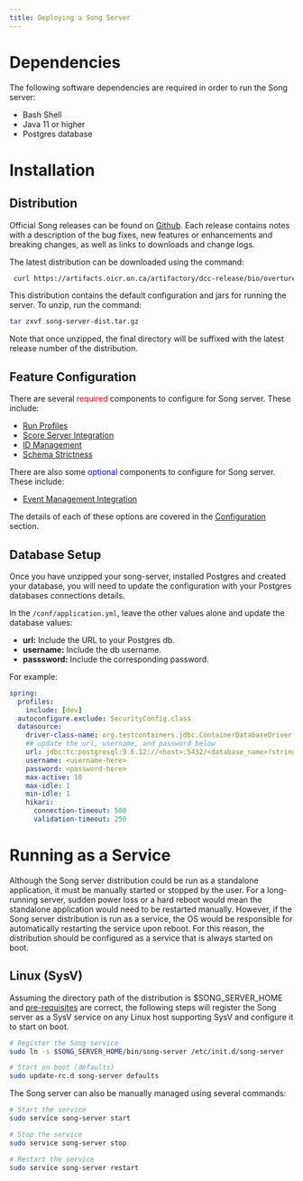 ```yaml
---
title: Deploying a Song Server
---
```


# Dependencies
The following software dependencies are required in order to run the Song server:

- Bash Shell
- Java 11 or higher
- Postgres database


# Installation
## Distribution 
Official Song releases can be found on [Github](https://github.com/overture-stack/SONG/releases). Each release contains notes with a description of the bug fixes, new features or enhancements and breaking changes, as well as links to downloads and change logs. 

The latest distribution can be downloaded using the command: 
```bash
 curl https://artifacts.oicr.on.ca/artifactory/dcc-release/bio/overture/song-server/[RELEASE]/song-server-[RELEASE]-dist.tar.gz -Ls -o song-server-dist.tar.gz    

```
This distribution contains the default configuration and jars for running the server. To unzip, run the command:

```bash
tar zxvf song-server-dist.tar.gz
```

Note that once unzipped, the final directory will be suffixed with the latest release number of the distribution. 

## Feature Configuration
There are several <span style="color:red"> required</span> components to configure for Song server.  These include: 
- [Run Profiles](/documentation/song/installation/configuration/profiles) 
- [Score Server Integration](/documentation/song/installation/configuration/score) 
- [ID Management](/documentation/song/installation/configuration/id)
- [Schema Strictness](/documentation/song/installation/configuration/schema)

There are also some <span style="color:blue">optional</span> components to configure for Song server.  These include:  
- [Event Management Integration](/documentation/song/installation/configuration/kafka)

The details of each of these options are covered in the [Configuration](/documentation/song/installation/configuration/) section. 

## Database Setup 
Once you have unzipped your song-server, installed Postgres and created your database, you will need to update the configuration with your Postgres databases connections details.  

In the `/conf/application.yml`, leave the other values alone and update the database values: 
- **url:** Include the URL to your Postgres db. 
- **username:** Include the db username.
- **passsword:**  Include the corresponding password.

For example: 
```yaml
spring:
  profiles:
    include: [dev]
  autoconfigure.exclude: SecurityConfig.class
  datasource:
    driver-class-name: org.testcontainers.jdbc.ContainerDatabaseDriver
    ## update the url, username, and password below
    url: jdbc:tc:postgresql:9.6.12://<host>:5432/<database_name>?stringtype=unspecified
    username: <username-here>
    password: <password-here>
    max-active: 10
    max-idle: 1
    min-idle: 1
    hikari:
      connection-timeout: 500
      validation-timeout: 250
```
#  Running as a Service
Although the Song server distribution could be run as a standalone application, it must be manually started or stopped by the user. For a long-running server, sudden power loss or a hard reboot would mean the standalone application would need to be restarted manually. However, if the Song server distribution is run as a service, the OS would be responsible for automatically restarting the service upon reboot. For this reason, the distribution should be configured as a service that is always started on boot.

## Linux (SysV)
Assuming the directory path of the distribution is $SONG_SERVER_HOME and [pre-requisites](/documentation/song/installation/installation/#dependencies) are correct, the following steps will register the Song server as a SysV service on any Linux host supporting SysV and configure it to start on boot.

``` bash
# Register the Song service
sudo ln -s $SONG_SERVER_HOME/bin/song-server /etc/init.d/song-server

# Start on boot (defaults)
sudo update-rc.d song-server defaults
```

The Song server can also be manually managed using several commands:
``` bash
# Start the service
sudo service song-server start

# Stop the service
sudo service song-server stop

# Restart the service
sudo service song-server restart

```